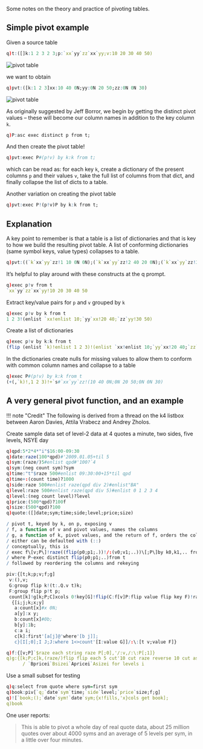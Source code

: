 Some notes on the theory and practice of pivoting tables.

## Simple pivot example

Given a source table
```q
q)t:([]k:1 2 3 2 3;p:`xx`yy`zz`xx`yy;v:10 20 30 40 50)
```
![pivot table](/img/pivot-1.png)

we want to obtain
```q
q)pvt:([k:1 2 3]xx:10 40 0N;yy:0N 20 50;zz:0N 0N 30)
```
![pivot table](/img/pivot-2.png)

As originally suggested by Jeff Borror, we begin by getting the distinct pivot values – these will become our column names in addition to the key column `k`.
```q
q)P:asc exec distinct p from t;
```
And then create the pivot table!
```q
q)pvt:exec P#(p!v) by k:k from t;
```
which can be read as: for each key `k`, create a dictionary of the present columns `p` and their values `v`, take the full list of columns from that dict, and finally collapse the list of dicts to a table.

Another variation on creating the pivot table
```q
q)pvt:exec P!(p!v)P by k:k from t;
```


## Explanation

A key point to remember is that a table is a list of dictionaries and that is key to how we build the resulting pivot table. A list of conforming dictionaries (same symbol keys, value types) collapses to a table.
```q
q)pvt:((`k`xx`yy`zz!1 10 0N 0N);(`k`xx`yy`zz!2 40 20 0N);(`k`xx`yy`zz!3 0N 50 30))
```
It’s helpful to play around with these constructs at the q prompt.
```q
q)exec p!v from t
`xx`yy`zz`xx`yy!10 20 30 40 50
```
Extract key/value pairs for `p` and `v` grouped by `k`
```q
q)exec p!v by k from t
1 2 3!(enlist `xx!enlist 10;`yy`xx!20 40;`zz`yy!30 50)
```
Create a list of dictionaries
```q
q)exec p!v by k:k from t
(flip (enlist `k)!enlist 1 2 3)!(enlist `xx!enlist 10;`yy`xx!20 40;`zz`yy!30 50)
```
In the dictionaries create nulls for missing values to allow them to conform with common column names and collapse to a table
```q
q)exec P#(p!v) by k:k from t
(+(,`k)!,1 2 3)!+`s#`xx`yy`zz!(10 40 0N;0N 20 50;0N 0N 30)
```


## A very general pivot function, and an example 

!!! note "Credit"
    The following is derived from a thread on the k4 listbox between Aaron Davies, Attila Vrabecz and Andrey Zholos.

Create sample data set of level-2 data at 4 quotes a minute, two sides, five levels, NSYE day
```q
q)qpd:5*2*4*"i"$16:00-09:30
q)date:raze(100*qpd)#'2009.01.05+til 5
q)sym:(raze/)5#enlist qpd#'100?`4
q)sym:(neg count sym)?sym
q)time:"t"$raze 500#enlist 09:30:00+15*til qpd
q)time+:(count time)?1000
q)side:raze 500#enlist raze(qpd div 2)#enlist"BA"
q)level:raze 500#enlist raze(qpd div 5)#enlist 0 1 2 3 4
q)level:(neg count level)?level
q)price:(500*qpd)?100f
q)size:(500*qpd)?100
q)quote:([]date;sym;time;side;level;price;size)

/ pivot t, keyed by k, on p, exposing v
/ f, a function of v and pivot values, names the columns
/ g, a function of k, pivot values, and the return of f, orders the columns
/ either can be defaulted with (::)
/ conceptually, this is
/ exec f\[v;P\]!raze((flip(p0;p1;.))!/:(v0;v1;..))\[;P\]by k0,k1,.. from t
/ where P~exec distinct flip(p0;p1;..)from t
/ followed by reordering the columns and rekeying

piv:{[t;k;p;v;f;g]
 v:(),v;
 G:group flip k!(t:.Q.v t)k;
 F:group flip p!t p;
 count[k]!g[k;P;C]xcols 0!key[G]!flip(C:f[v]P:flip value flip key F)!raze
  {[i;j;k;x;y]
   a:count[x]#x 0N;
   a[y]:x y;
   b:count[x]#0b;
   b[y]:1b;
   c:a i;
   c[k]:first'[a[j]@'where'[b j]];
   c}[I[;0];I J;J:where 1<>count'[I:value G]]/:\:[t v;value F]}

q)f:{[v;P]`$raze each string raze P[;0],'/:v,/:\:P[;1]}
q)g:{[k;P;c]k,(raze/)flip flip each 5 cut'10 cut raze reverse 10 cut asc c}
      / `Bpricei`Bsizei`Apricei`Asizei for levels i
```
Use a small subset for testing
```q
q)q:select from quote where sym=first sym
q)book:piv[`q;`date`sym`time;`side`level;`price`size;f;g]
q)![`book;();`date`sym!`date`sym;{x!fills,'x}cols get book];
q)book
```
One user reports:

> This is able to pivot a whole day of real quote data, about 25 million quotes over about 4000 syms and an average of 5 levels per sym, in a little over four minutes.
